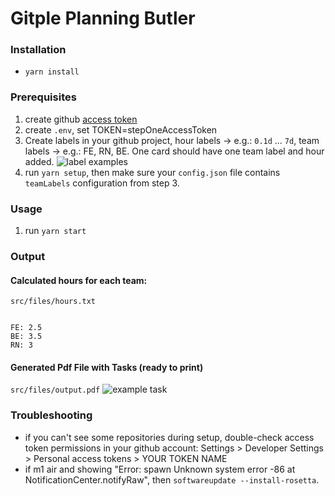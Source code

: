 # Gitple Planning Butler

### Installation

- `yarn install`

### Prerequisites

1. create github [access token](https://docs.github.com/en/authentication/keeping-your-account-and-data-secure/creating-a-personal-access-token)
2. create `.env`, set TOKEN=stepOneAccessToken
3. Create labels in your github project, hour labels -> e.g.: `0.1d` ... `7d`, team labels -> e.g.: FE, RN, BE.
   One card should have one team label and hour added.
   ![label examples](./src/img/label-example.png)
4. run `yarn setup`, then make sure your `config.json` file contains `teamLabels` configuration from step 3.

### Usage

1. run `yarn start`

### Output

#### Calculated hours for each team:

`src/files/hours.txt`

```

FE: 2.5
BE: 3.5
RN: 3

```

#### Generated Pdf File with Tasks (ready to print)

`src/files/output.pdf`
![example task](./src/img/task-sample.png)

### Troubleshooting

- if you can't see some repositories during setup, double-check access token permissions in your github account: Settings > Developer Settings > Personal access tokens > YOUR TOKEN NAME
- if m1 air and showing "Error: spawn Unknown system error -86 at NotificationCenter.notifyRaw", then ```softwareupdate --install-rosetta```.
